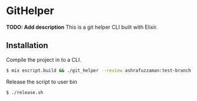 # GitHelper

**TODO: Add description**
This is a git helper CLI built with Elixir.
## Installation

Compile the project in to a CLI.
```bash
$ mix escript.build && ./git_helper --review ashrafuzzaman:test-branch
```

Release the script to user bin
```bash
$ ./release.sh
```
